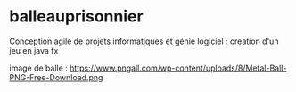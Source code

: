 # balleauprisonnier

Conception agile de projets informatiques et génie logiciel : creation d'un jeu en java fx 






image de balle : https://www.pngall.com/wp-content/uploads/8/Metal-Ball-PNG-Free-Download.png
